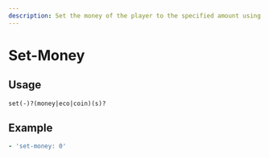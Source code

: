 ```yaml
---
description: Set the money of the player to the specified amount using Vault
---
```


# Set-Money

## Usage

```text
set(-)?(money|eco|coin)(s)?
```

## Example

```yaml
- 'set-money: 0'
```


